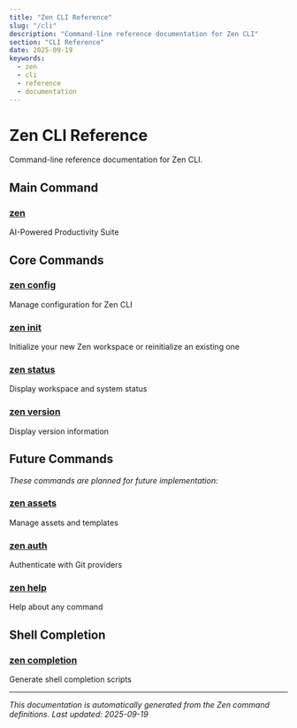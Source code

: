 ```yaml
---
title: "Zen CLI Reference"
slug: "/cli"
description: "Command-line reference documentation for Zen CLI"
section: "CLI Reference"
date: 2025-09-19
keywords:
  - zen
  - cli
  - reference
  - documentation
---
```


# Zen CLI Reference

Command-line reference documentation for Zen CLI.

## Main Command

### [zen](zen.md)
AI-Powered Productivity Suite

## Core Commands

### [zen config](zen_config.md)
Manage configuration for Zen CLI

### [zen init](zen_init.md)
Initialize your new Zen workspace or reinitialize an existing one

### [zen status](zen_status.md)
Display workspace and system status

### [zen version](zen_version.md)
Display version information

## Future Commands

_These commands are planned for future implementation:_

### [zen assets](zen_assets.md)
Manage assets and templates

### [zen auth](zen_auth.md)
Authenticate with Git providers

### [zen help](zen_help.md)
Help about any command

## Shell Completion

### [zen completion](zen_completion.md)
Generate shell completion scripts

---

_This documentation is automatically generated from the Zen command definitions._
_Last updated: 2025-09-19_
